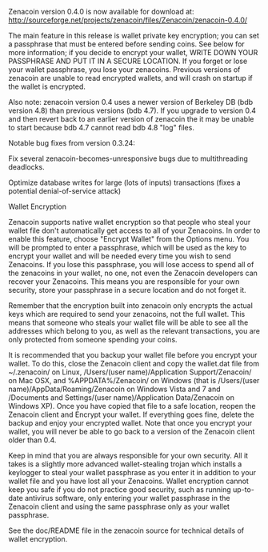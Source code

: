 Zenacoin version 0.4.0 is now available for download at:
http://sourceforge.net/projects/zenacoin/files/Zenacoin/zenacoin-0.4.0/

The main feature in this release is wallet private key encryption;
you can set a passphrase that must be entered before sending coins.
See below for more information; if you decide to encrypt your wallet,
WRITE DOWN YOUR PASSPHRASE AND PUT IT IN A SECURE LOCATION. If you
forget or lose your wallet passphrase, you lose your zenacoins.
Previous versions of zenacoin are unable to read encrypted wallets,
and will crash on startup if the wallet is encrypted.

Also note: zenacoin version 0.4 uses a newer version of Berkeley DB
(bdb version 4.8) than previous versions (bdb 4.7). If you upgrade
to version 0.4 and then revert back to an earlier version of zenacoin
the it may be unable to start because bdb 4.7 cannot read bdb 4.8
"log" files.


Notable bug fixes from version 0.3.24:

Fix several zenacoin-becomes-unresponsive bugs due to multithreading
deadlocks.

Optimize database writes for large (lots of inputs) transactions
(fixes a potential denial-of-service attack)


Wallet Encryption

Zenacoin supports native wallet encryption so that people who steal your
wallet file don't automatically get access to all of your Zenacoins.
In order to enable this feature, choose "Encrypt Wallet" from the
Options menu.  You will be prompted to enter a passphrase, which
will be used as the key to encrypt your wallet and will be needed
every time you wish to send Zenacoins.  If you lose this passphrase,
you will lose access to spend all of the zenacoins in your wallet,
no one, not even the Zenacoin developers can recover your Zenacoins.
This means you are responsible for your own security, store your
passphrase in a secure location and do not forget it.

Remember that the encryption built into zenacoin only encrypts the
actual keys which are required to send your zenacoins, not the full
wallet.  This means that someone who steals your wallet file will
be able to see all the addresses which belong to you, as well as the
relevant transactions, you are only protected from someone spending
your coins.

It is recommended that you backup your wallet file before you
encrypt your wallet.  To do this, close the Zenacoin client and
copy the wallet.dat file from ~/.zenacoin/ on Linux, /Users/(user
name)/Application Support/Zenacoin/ on Mac OSX, and %APPDATA%/Zenacoin/
on Windows (that is /Users/(user name)/AppData/Roaming/Zenacoin on
Windows Vista and 7 and /Documents and Settings/(user name)/Application
Data/Zenacoin on Windows XP).  Once you have copied that file to a
safe location, reopen the Zenacoin client and Encrypt your wallet.
If everything goes fine, delete the backup and enjoy your encrypted
wallet.  Note that once you encrypt your wallet, you will never be
able to go back to a version of the Zenacoin client older than 0.4.

Keep in mind that you are always responsible for your own security.
All it takes is a slightly more advanced wallet-stealing trojan which
installs a keylogger to steal your wallet passphrase as you enter it
in addition to your wallet file and you have lost all your Zenacoins.
Wallet encryption cannot keep you safe if you do not practice
good security, such as running up-to-date antivirus software, only
entering your wallet passphrase in the Zenacoin client and using the
same passphrase only as your wallet passphrase.

See the doc/README file in the zenacoin source for technical details
of wallet encryption.
